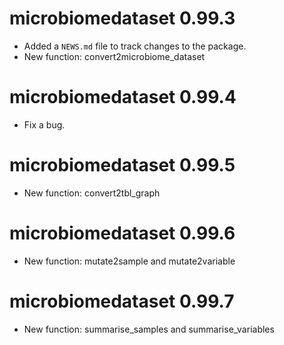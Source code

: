 # microbiomedataset 0.99.3

* Added a `NEWS.md` file to track changes to the package.
* New function: convert2microbiome_dataset

# microbiomedataset 0.99.4

* Fix a bug.

# microbiomedataset 0.99.5

* New function: convert2tbl_graph

# microbiomedataset 0.99.6

* New function: mutate2sample and mutate2variable

# microbiomedataset 0.99.7

* New function: summarise_samples and summarise_variables



